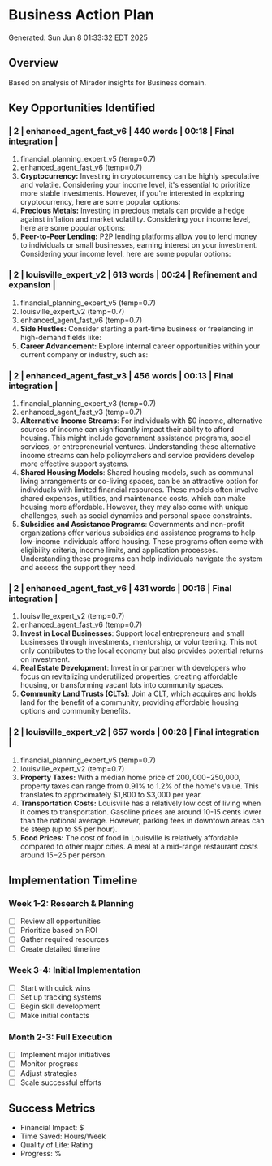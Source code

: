 # Business Action Plan
Generated: Sun Jun  8 01:33:32 EDT 2025

## Overview
Based on analysis of Mirador insights for Business domain.

## Key Opportunities Identified

### | 2 | enhanced_agent_fast_v6 | 440 words | 00:18 | Final integration |

1. financial_planning_expert_v5 (temp=0.7)
2. enhanced_agent_fast_v6 (temp=0.7)
1. **Cryptocurrency:** Investing in cryptocurrency can be highly speculative and volatile. Considering your income level, it's essential to prioritize more stable investments. However, if you're interested in exploring cryptocurrency, here are some popular options:
2. **Precious Metals:** Investing in precious metals can provide a hedge against inflation and market volatility. Considering your income level, here are some popular options:
3. **Peer-to-Peer Lending:** P2P lending platforms allow you to lend money to individuals or small businesses, earning interest on your investment. Considering your income level, here are some popular options:

### | 2 | louisville_expert_v2 | 613 words | 00:24 | Refinement and expansion |

1. financial_planning_expert_v5 (temp=0.7)
2. louisville_expert_v2 (temp=0.7)
3. enhanced_agent_fast_v6 (temp=0.7)
1. **Side Hustles:** Consider starting a part-time business or freelancing in high-demand fields like:
2. **Career Advancement:** Explore internal career opportunities within your current company or industry, such as:

### | 2 | enhanced_agent_fast_v3 | 456 words | 00:13 | Final integration |

1. financial_planning_expert_v3 (temp=0.7)
2. enhanced_agent_fast_v3 (temp=0.7)
1. **Alternative Income Streams**: For individuals with $0 income, alternative sources of income can significantly impact their ability to afford housing. This might include government assistance programs, social services, or entrepreneurial ventures. Understanding these alternative income streams can help policymakers and service providers develop more effective support systems.
2. **Shared Housing Models**: Shared housing models, such as communal living arrangements or co-living spaces, can be an attractive option for individuals with limited financial resources. These models often involve shared expenses, utilities, and maintenance costs, which can make housing more affordable. However, they may also come with unique challenges, such as social dynamics and personal space constraints.
3. **Subsidies and Assistance Programs**: Governments and non-profit organizations offer various subsidies and assistance programs to help low-income individuals afford housing. These programs often come with eligibility criteria, income limits, and application processes. Understanding these programs can help individuals navigate the system and access the support they need.

### | 2 | enhanced_agent_fast_v6 | 431 words | 00:16 | Final integration |

1. louisville_expert_v2 (temp=0.7)
2. enhanced_agent_fast_v6 (temp=0.7)
1. **Invest in Local Businesses**: Support local entrepreneurs and small businesses through investments, mentorship, or volunteering. This not only contributes to the local economy but also provides potential returns on investment.
2. **Real Estate Development**: Invest in or partner with developers who focus on revitalizing underutilized properties, creating affordable housing, or transforming vacant lots into community spaces.
3. **Community Land Trusts (CLTs)**: Join a CLT, which acquires and holds land for the benefit of a community, providing affordable housing options and community benefits.

### | 2 | louisville_expert_v2 | 657 words | 00:28 | Final integration |

1. financial_planning_expert_v5 (temp=0.7)
2. louisville_expert_v2 (temp=0.7)
1. **Property Taxes:** With a median home price of $200,000-$250,000, property taxes can range from 0.91% to 1.2% of the home's value. This translates to approximately $1,800 to $3,000 per year.
2. **Transportation Costs:** Louisville has a relatively low cost of living when it comes to transportation. Gasoline prices are around 10-15 cents lower than the national average. However, parking fees in downtown areas can be steep (up to $5 per hour).
3. **Food Prices:** The cost of food in Louisville is relatively affordable compared to other major cities. A meal at a mid-range restaurant costs around $15-$25 per person.


## Implementation Timeline

### Week 1-2: Research & Planning
- [ ] Review all opportunities
- [ ] Prioritize based on ROI
- [ ] Gather required resources
- [ ] Create detailed timeline

### Week 3-4: Initial Implementation
- [ ] Start with quick wins
- [ ] Set up tracking systems
- [ ] Begin skill development
- [ ] Make initial contacts

### Month 2-3: Full Execution
- [ ] Implement major initiatives
- [ ] Monitor progress
- [ ] Adjust strategies
- [ ] Scale successful efforts

## Success Metrics
- Financial Impact: $
- Time Saved: Hours/Week
- Quality of Life: Rating
- Progress: %

